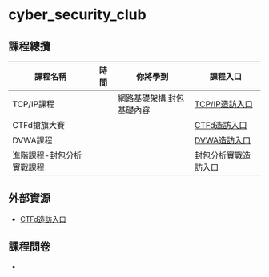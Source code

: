 # cyber_security_club
## 課程總攬
|課程名稱|時間|你將學到|課程入口|
|--|--|--|--|
|TCP/IP課程||網路基礎架構,封包基礎內容|[TCP/IP造訪入口]()|
|CTFd搶旗大賽|||[CTFd造訪入口](https://github.com/shawnhuang125/CTFd)|
|DVWA課程|||[DVWA造訪入口]()|
|進階課程-封包分析實戰課程|||[封包分析實戰造訪入口]()|
## 外部資源
- [CTFd造訪入口](https://github.com/shawnhuang125/CTFd)
## 課程問卷
- 
